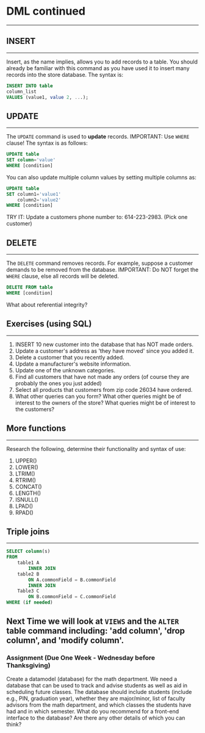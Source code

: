 # DML continued
---

## INSERT
----
Insert, as the name implies, allows you to add records to a table. You should already be familiar with this command as you have used it to insert
many records into the store database.  The syntax is:

```sql
INSERT INTO table
column_list
VALUES (value1, value 2, ...);
```


## UPDATE
----

The `UPDATE` command is used to __update__ records.  IMPORTANT: Use `WHERE` clause!  The syntax is as follows:

```sql
UPDATE table
SET column='value'
WHERE [condition]
```

You can also update multiple column values by setting multiple columns as:
```sql
UPDATE table
SET column1='value1'
    column2='value2'
WHERE [condition]
```

TRY IT:  Update a customers phone number to: 614-223-2983.  (Pick one customer)

## DELETE 
---
The `DELETE` command removes records.  For example, suppose a customer demands to be removed from the database.  IMPORTANT: Do NOT forget the `WHERE` clause, else all records will be deleted.

```sql
DELETE FROM table
WHERE [condition]
```

What about referential integrity?  




## Exercises (using SQL)
---

1. INSERT 10 new customer into the database that has NOT made orders.
1. Update a customer's address as 'they have moved' since you added it.
1. Delete a customer that you recently added.
1. Update a manufacturer's website information.
1. Update one of the unknown categories.
1. Find all customers that have not made any orders (of course they are probably the ones you just added)
1. Select all products that customers from zip code 26034 have ordered.
1. What other queries can you form?  What other queries might be of interest to the owners of the store?  What queries might be of interest to the customers?

## More functions
---

Research the following, determine their functionality and syntax of use:

1. UPPER()
1. LOWER()
1. LTRIM()
1. RTRIM()
1. CONCAT()
1. LENGTH()
1. ISNULL()
1. LPAD()
1. RPAD()

## Triple joins
---

```sql
SELECT column(s)
FROM
    table1 A
        INNER JOIN
    table2 B
        ON A.commonField = B.commonField
        INNER JOIN 
    Table3 C
        ON B.commonField = C.commonField
WHERE (if needed)
```        

Next Time we will look at `VIEWS` and the `ALTER` table command including: 'add column', 'drop column', and 'modify column'.
---

### Assignment (Due One Week - Wednesday before Thanksgiving)

Create a datamodel (database) for the math department.  We need a database that can be used to track and advise students as well as 
aid in scheduling future classes.  The database should include students (include e.g., PIN, graduation year), whether they are major/minor, list of faculty advisors from the math department, and which classes the students have had and in which semester.  What do you recommend for a front-end interface to the database?  Are there  any other details of which you can think?


